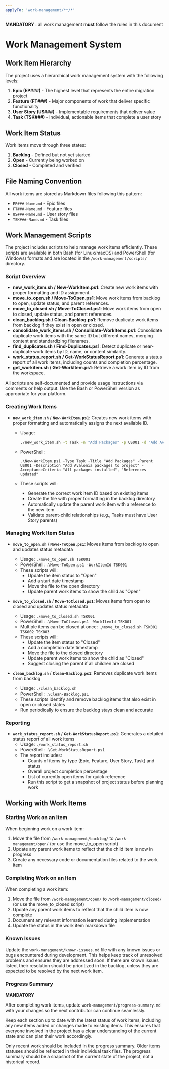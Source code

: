 ```yaml
---
applyTo: 'work-management/**/*'
---
```


**MANDATORY** : all work management **must** follow the rules in this document

# Work Management System

## Work Item Hierarchy

The project uses a hierarchical work management system with the following levels:

1. **Epic (EP###)** - The highest level that represents the entire migration project
2. **Feature (FT###)** - Major components of work that deliver specific functionality
3. **User Story (US###)** - Implementable requirements that deliver value
4. **Task (TSK###)** - Individual, actionable items that complete a user story

## Work Item Status

Work items move through three states:

1. **Backlog** - Defined but not yet started
2. **Open** - Currently being worked on
3. **Closed** - Completed and verified

## File Naming Convention

All work items are stored as Markdown files following this pattern:

- `EP###-Name.md` - Epic files
- `FT###-Name.md` - Feature files
- `US###-Name.md` - User story files
- `TSK###-Name.md` - Task files

## Work Management Scripts

The project includes scripts to help manage work items efficiently. These scripts are available in both Bash (for Linux/macOS) and PowerShell (for Windows) formats and are located in the `/work-management/scripts/` directory.

### Script Overview

- **new_work_item.sh / New-WorkItem.ps1**: Create new work items with proper formatting and ID assignment.
- **move_to_open.sh / Move-ToOpen.ps1**: Move work items from backlog to open, update status, and parent references.
- **move_to_closed.sh / Move-ToClosed.ps1**: Move work items from open to closed, update status, and parent references.
- **clean_backlog.sh / Clean-Backlog.ps1**: Remove duplicate work items from backlog if they exist in open or closed.
- **consolidate_work_items.sh / Consolidate-WorkItems.ps1**: Consolidate duplicate work items with the same ID but different names, merging content and standardizing filenames.
- **find_duplicates.sh / Find-Duplicates.ps1**: Detect duplicate or near-duplicate work items by ID, name, or content similarity.
- **work_status_report.sh / Get-WorkStatusReport.ps1**: Generate a status report of all work items, including counts and completion percentage.
- **get_workitem.sh / Get-WorkItem.ps1**: Retrieve a work item by ID from the workspace.

All scripts are self-documented and provide usage instructions via comments or help output. Use the Bash or PowerShell version as appropriate for your platform.

### Creating Work Items

- **`new_work_item.sh`** / **`New-WorkItem.ps1`**: Creates new work items with proper formatting and automatically assigns the next available ID.
  - Usage:

    ```sh
    ./new_work_item.sh -t Task -n "Add Packages" -p US001 -d "Add Avalonia packages to project" -a "All packages installed" -a "References updated"
    ```

  - PowerShell:

    ```pwsh
    .\New-WorkItem.ps1 -Type Task -Title "Add Packages" -Parent US001 -Description "Add Avalonia packages to project" -AcceptanceCriteria "All packages installed", "References updated"
    ```

  - These scripts will:
    - Generate the correct work item ID based on existing items
    - Create the file with proper formatting in the backlog directory
    - Automatically update the parent work item with a reference to the new item
    - Validate parent-child relationships (e.g., Tasks must have User Story parents)

### Managing Work Item Status

- **`move_to_open.sh`** / **`Move-ToOpen.ps1`**: Moves items from backlog to open and updates status metadata
  - Usage: `./move_to_open.sh TSK001`
  - PowerShell: `.\Move-ToOpen.ps1 -WorkItemId TSK001`
  - These scripts will:
    - Update the item status to "Open"
    - Add a start date timestamp
    - Move the file to the open directory
    - Update parent work items to show the child as "Open"

- **`move_to_closed.sh`** / **`Move-ToClosed.ps1`**: Moves items from open to closed and updates status metadata
  - Usage: `./move_to_closed.sh TSK001`
  - PowerShell: `.\Move-ToClosed.ps1 -WorkItemId TSK001`
  - Multiple items can be closed at once: `./move_to_closed.sh TSK001 TSK002 TSK003`
  - These scripts will:
    - Update the item status to "Closed"
    - Add a completion date timestamp
    - Move the file to the closed directory
    - Update parent work items to show the child as "Closed"
    - Suggest closing the parent if all children are closed

- **`clean_backlog.sh`** / **`Clean-Backlog.ps1`**: Removes duplicate work items from backlog
  - Usage: `./clean_backlog.sh`
  - PowerShell: `.\Clean-Backlog.ps1`
  - These scripts identify and remove backlog items that also exist in open or closed states
  - Run periodically to ensure the backlog stays clean and accurate

### Reporting

- **`work_status_report.sh`** / **`Get-WorkStatusReport.ps1`**: Generates a detailed status report of all work items
  - Usage: `./work_status_report.sh`
  - PowerShell: `.\Get-WorkStatusReport.ps1`
  - The report includes:
    - Counts of items by type (Epic, Feature, User Story, Task) and status
    - Overall project completion percentage
    - List of currently open items for quick reference
    - Run this script to get a snapshot of project status before planning work

## Working with Work Items

### Starting Work on an Item

When beginning work on a work item:

1. Move the file from `/work-management/backlog/` to `/work-management/open/` (or use the move_to_open script)
2. Update any parent work items to reflect that the child item is now in progress
3. Create any necessary code or documentation files related to the work item

### Completing Work on an Item

When completing a work item:

1. Move the file from `/work-management/open/` to `/work-management/closed/` (or use the move_to_closed script)
2. Update any parent work items to reflect that the child item is now complete
3. Document any relevant information learned during implementation
4. Update the status in the work item markdown file

### Known Issues

Update the `work-management/known-issues.md` file with any known issues or bugs encountered during development. This helps keep track of unresolved problems and ensures they are addressed soon. If there are known issues listed, their resolution should be prioritized in the backlog, unless they are expected to be resolved by the next work item.

### Progress Summary

**MANDATORY**

After completing work items, update `work-management/progress-summary.md` with your changes so the next contributor can continue seamlessly.

Keep each section up to date with the latest status of work items, including any new items added or changes made to existing items. This ensures that everyone involved in the project has a clear understanding of the current state and can plan their work accordingly.

Only recent work should be included in the progress summary. Older items statuses should be reflected in their individual task files. The progress summary should be a snapshot of the current state of the project, not a historical record.